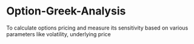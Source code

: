 # Option-Greek-Analysis
To calculate options pricing and measure its sensitivity based on various parameters like volatility, underlying price
